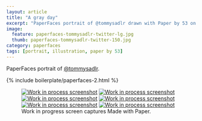 ```yaml
---
layout: article
title: "A gray day"
excerpt: "PaperFaces portrait of @tommysadlr drawn with Paper by 53 on an iPad."
image: 
  feature: paperfaces-tommysadlr-twitter-lg.jpg
  thumb: paperfaces-tommysadlr-twitter-150.jpg
category: paperfaces
tags: [portrait, illustration, paper by 53]
---
```


PaperFaces portrait of [@tommysadlr](http://twitter.com/tommysadlr).

{% include boilerplate/paperfaces-2.html %}

<figure class="third">
	<a href="{{ site.url }}/images/paperfaces-tommysadlr-process-1-lg.jpg"><img src="{{ site.url }}/images/paperfaces-tommysadlr-process-1-600.jpg" alt="Work in process screenshot"></a>
	<a href="{{ site.url }}/images/paperfaces-tommysadlr-process-2-lg.jpg"><img src="{{ site.url }}/images/paperfaces-tommysadlr-process-2-600.jpg" alt="Work in process screenshot"></a>
	<a href="{{ site.url }}/images/paperfaces-tommysadlr-process-3-lg.jpg"><img src="{{ site.url }}/images/paperfaces-tommysadlr-process-3-600.jpg" alt="Work in process screenshot"></a>
	<a href="{{ site.url }}/images/paperfaces-tommysadlr-process-4-lg.jpg"><img src="{{ site.url }}/images/paperfaces-tommysadlr-process-4-600.jpg" alt="Work in process screenshot"></a>
	<a href="{{ site.url }}/images/paperfaces-tommysadlr-process-5-lg.jpg"><img src="{{ site.url }}/images/paperfaces-tommysadlr-process-5-600.jpg" alt="Work in process screenshot"></a>
	<a href="{{ site.url }}/images/paperfaces-tommysadlr-process-6-lg.jpg"><img src="{{ site.url }}/images/paperfaces-tommysadlr-process-6-600.jpg" alt="Work in process screenshot"></a>
	<figcaption>Work in progress screen captures Made with Paper.</figcaption>
</figure>